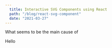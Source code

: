 ```yaml
---
  title: Interactive SVG Components using React
  path: "/blog/react-svg-component"
  date: "2021-03-27"
---
```


What seems to be the main cause of

<div>
<p>Hello</p>
</div>